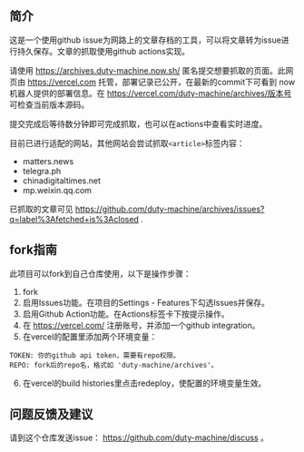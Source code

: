 ## 简介

这是一个使用github issue为网路上的文章存档的工具，可以将文章转为issue进行持久保存。文章的抓取使用github actions实现。

请使用 https://archives.duty-machine.now.sh/ 匿名提交想要抓取的页面。此网页由 https://vercel.com 托管，部署记录已公开，在最新的commit下可看到 now 机器人提供的部署信息。在 https://vercel.com/duty-machine/archives/版本号 可检查当前版本源码。

提交完成后等待数分钟即可完成抓取，也可以在actions中查看实时进度。

目前已进行适配的网站，其他网站会尝试抓取`<article>`标签内容：
* matters.news
* telegra.ph
* chinadigitaltimes.net
* mp.weixin.qq.com

已抓取的文章可见 https://github.com/duty-machine/archives/issues?q=label%3Afetched+is%3Aclosed .

## fork指南

此项目可以fork到自己仓库使用，以下是操作步骤：
1. fork
2. 启用Issues功能。在项目的Settings - Features下勾选Issues并保存。
3. 启用Github Action功能。在Actions标签卡下按提示操作。
4. 在 https://vercel.com/ 注册账号，并添加一个github integration。
5. 在vercel的配置里添加两个环境变量：
```
TOKEN: 你的github api token，需要有repo权限。
REPO: fork后的repo名，格式如 'duty-machine/archives'。
```
6. 在vercel的build histories里点击redeploy，使配置的环境变量生效。

## 问题反馈及建议
请到这个仓库发送issue： https://github.com/duty-machine/discuss 。
